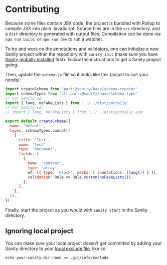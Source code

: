 # Contributing

Because some files contain JSX code, the project is bundled with Rollup to compile JSX into plain JavaScript. Source files are in the `src` directory, and a `dist` directory is generated with output files. Compilation can be done via `npm run build`, or `npm run dev` to run a watcher.

To try and work on the annotations and validators, one can initialize a new Sanity project within the repository with `sanity init` (make sure you have [Sanity globally installed](https://www.sanity.io/docs/getting-started-with-sanity-cli) first). Follow the instructions to get a Sanity project going.

Then, update the `schema.js` file so it looks like this (adjust to suit your needs):

```js
import createSchema from 'part:@sanity/base/schema-creator'
import schemaTypes from 'all:part:@sanity/base/schema-type'
// For Sanity v2:
import { lang, noFakeLists } from '../../dist/porta11y'
// For Sanity v3:
// import { lang, noFakeLists } from '../../dist/porta11y.esm'

export default createSchema({
  name: 'default',
  types: schemaTypes.concat([
    {
      title: 'Test',
      name: 'test',
      type: 'document',
      fields: [
        {
          name: 'content',
          type: 'array',
          of: [{ type: 'block', marks: { annotations: [lang()] } }],
          validation: Rule => Rule.custom(noFakeLists()),
        },
      ],
    },
  ]),
})
```

Finally, start the project as you would with `sanity start` in the Sanity directory.

## Ignoring local project

You can make sure your local project doesn’t get committed by adding your Sanity directory to your [local exclude file](https://www.codejam.info/2022/01/a-second-gitignore-that-ignores-itself.html), like so:

```
echo your-sanity-dir-name >> .git/info/exclude
```

